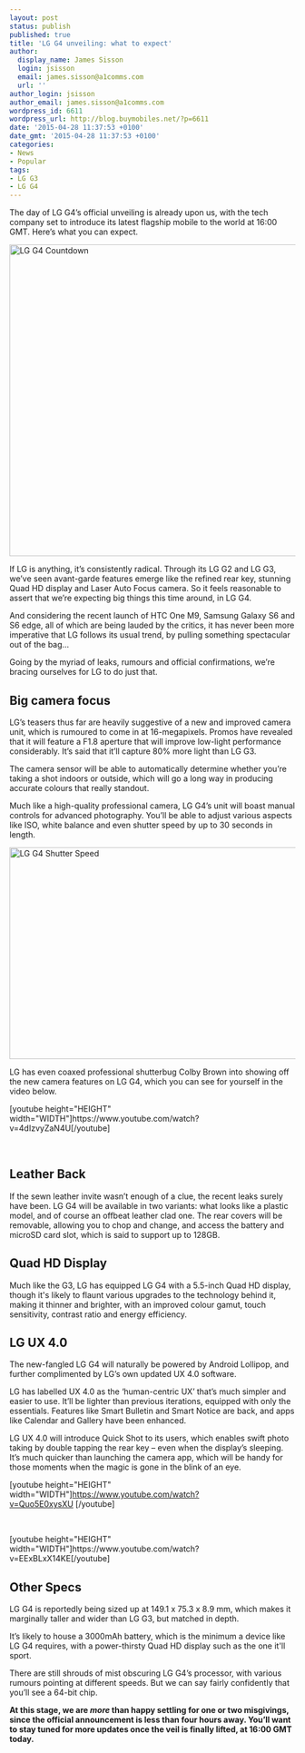 ```yaml
---
layout: post
status: publish
published: true
title: 'LG G4 unveiling: what to expect'
author:
  display_name: James Sisson
  login: jsisson
  email: james.sisson@a1comms.com
  url: ''
author_login: jsisson
author_email: james.sisson@a1comms.com
wordpress_id: 6611
wordpress_url: http://blog.buymobiles.net/?p=6611
date: '2015-04-28 11:37:53 +0100'
date_gmt: '2015-04-28 11:37:53 +0100'
categories:
- News
- Popular
tags:
- LG G3
- LG G4
---
```

<p><span class="postStandFirst">The day of LG G4&rsquo;s official unveiling is already upon us, with the tech company set to introduce its latest flagship mobile to the world at 16:00 GMT. Here&rsquo;s what you can expect.</span></p>
<p><img class="aligncenter wp-image-6612 size-large" src="https://a1comms-blog-buymobiles.storage.googleapis.com/2015/04/LG-G4-Countdown-1024x586.png" alt="LG G4 Countdown" width="960" height="549" /></p>
<p>If LG is anything, it&rsquo;s consistently radical. Through its LG G2 and LG G3, we&rsquo;ve seen avant-garde features emerge like the refined rear key, stunning Quad HD display and Laser Auto Focus camera. So it feels reasonable to assert that we&rsquo;re expecting big things this time around, in LG G4.</p>
<p>And considering the recent launch of HTC One M9, Samsung Galaxy S6 and S6 edge, all of which are being lauded by the critics, it has never been more imperative that LG follows its usual trend, by pulling something spectacular out of the bag&hellip;</p>
<p>Going by the myriad of leaks, rumours and official confirmations, we&rsquo;re bracing ourselves for LG to do just that.</p>
<h2>Big camera focus</h2>
<p>LG&rsquo;s teasers thus far are heavily suggestive of a new and improved camera unit, which is rumoured to come in&nbsp;at 16-megapixels. Promos have revealed that it will feature a F1.8 aperture that will improve low-light performance considerably. It&rsquo;s said that it&rsquo;ll capture 80% more light than LG G3.</p>
<p>The camera sensor will be able to automatically determine whether you&rsquo;re taking a shot indoors or outside, which will go a long way in producing accurate colours that really standout.</p>
<p>Much like a high-quality professional camera, LG G4&rsquo;s unit will boast manual controls for advanced photography. You&rsquo;ll be able to adjust various aspects like ISO, white balance and even shutter speed by up to 30 seconds in length.</p>
<p><img class="aligncenter wp-image-6613 size-full" src="https://a1comms-blog-buymobiles.storage.googleapis.com/2015/04/LG-G4-Shutter-Speed.png" alt="LG G4 Shutter Speed" width="677" height="373" /></p>
<p>LG has even coaxed professional shutterbug Colby Brown into showing off the new camera features on LG G4, which you can see for yourself in the video below.</p>
<p>[youtube height="HEIGHT" width="WIDTH"]https://www.youtube.com/watch?v=4dIzvyZaN4U[/youtube]</p>
<p>&nbsp;</p>
<h2>Leather Back</h2>
<p>If the sewn leather invite wasn&rsquo;t enough of a clue, the recent leaks surely have been. LG G4 will be available in two variants: what looks like a plastic model, and of course an offbeat leather clad one. The rear covers will be removable, allowing you to chop and change, and access the battery and microSD card slot, which is said to support up to 128GB.</p>
<h2>Quad HD Display</h2>
<p>Much like the G3, LG has equipped LG G4 with a 5.5-inch Quad HD display, though it's likely to flaunt various upgrades to the technology behind it, making it thinner and brighter, with an improved colour gamut, touch sensitivity, contrast ratio and energy efficiency.</p>
<h2>LG UX 4.0</h2>
<p>The new-fangled LG G4 will naturally be powered by Android Lollipop, and further complimented by LG&rsquo;s own updated UX 4.0 software.</p>
<p>LG has labelled UX 4.0 as the &lsquo;human-centric UX&rsquo; that&rsquo;s much simpler and easier to use. It&rsquo;ll be lighter than previous iterations, equipped with only the essentials. Features like Smart Bulletin and Smart Notice are back, and apps like Calendar and Gallery have been enhanced.</p>
<p>LG UX 4.0 will introduce Quick Shot to its users, which enables swift photo taking by double tapping the rear key &ndash; even when the display&rsquo;s sleeping. It&rsquo;s much quicker than launching the camera app, which will be handy for those moments when the magic is gone in the blink of an eye.</p>
<p>[youtube height="HEIGHT" width="WIDTH"]<a href="https://www.youtube.com/watch?v=Quo5E0xysXU">https://www.youtube.com/watch?v=Quo5E0xysXU</a>&nbsp;[/youtube]</p>
<p>&nbsp;</p>
<p>[youtube height="HEIGHT" width="WIDTH"]https://www.youtube.com/watch?v=EExBLxX14KE[/youtube]</p>
<h2></h2>
<h2>Other Specs</h2>
<p>LG G4 is reportedly being sized up at 149.1 x 75.3 x 8.9 mm, which makes it marginally taller and wider than LG G3, but matched in depth.</p>
<p>It&rsquo;s likely to house a 3000mAh battery, which is the minimum a device like LG G4 requires, with a power-thirsty Quad HD display such as the one it'll sport.</p>
<p>There are still shrouds of mist obscuring LG G4&rsquo;s processor, with various rumours pointing at different speeds. But we can say fairly confidently that you&rsquo;ll see a 64-bit chip.</p>
<p><strong>At this stage, we are <em>more</em> than happy settling for one or two&nbsp;misgivings, since the official announcement is less than four hours away. You&rsquo;ll want to stay tuned for more updates once the veil is finally lifted, at 16:00 GMT today.</strong></p>
